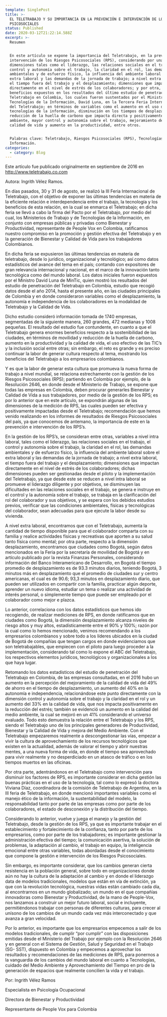 ```yaml
---
template: SinglePost
title: >-
  EL TELETRABAJO Y SU IMPORTANCIA EN LA PREVENCIÓN E INTERVENCIÓN DE LOS RIESGOS
  PSICOSOCIALES
status: Published
date: 2020-03-12T21:22:14.588Z
excerpt: >-
  Resumen 


  En este artículo se expone la importancia del Teletrabajo, en la prevención e
  intervención de los Riesgos Psicosociales (RPS), considerando por una parte
  dimensiones tales como el liderazgo, las relaciones sociales en el trabajo, el
  control y autonomía sobre el trabajo, la claridad en el rol, las demandas
  ambientales y de esfuerzo físico, la influencia del ambiente laboral sobre el
  extra laboral y las demandas de la jornada de trabajo; a nivel extra laboral,
  el tiempo fuera del trabajo y el desplazamiento; dimensiones que impactan
  directamente en el nivel de estrés de los colaboradores; y por otra, los
  beneficios expuestos en los resultados del último estudio de penetración del
  Teletrabajo en Colombia, los cuales fueron sustentados por el Ministro de las
  Tecnologías de la Información, David Luna, en la Tercera Feria Internacional
  del Teletrabajo; en términos de variables como el aumento en el uso de las
  tecnologías de la información, disminución en los tiempos de desplazamientos,
  reducción de la huella de carbono que impacta directa y positivamente el medio
  ambiente, mayor control y autonomía sobre el trabajo, mejoramiento de la
  calidad de vida y aumento en la productividad, entre otros.


  Palabras clave: Teletrabajo, Riesgos Psicosociales (RPS), Tecnologías de la
  Información.
categories:
  - category: Blog
---
```

Este artículo fue publicado originalmente en septiembre de 2016 en http://www.teletrabajo.co.com 

Autora: Ingrith Vélez Ramos.

En días pasados, 30 y 31 de agosto, se realizó la III Feria Internacional de Teletrabajo, con el objetivo de exponer las últimas tendencias en materia de la eficiente relación e interdependencia entre el trabajo, la tecnología y los beneficios de esta relación, en la cual se enmarca el Teletrabajo; en dicha feria se llevó a cabo la firma del Pacto por el Teletrabajo, por medio del cual, los Ministerios de Trabajo y de Tecnologías de la Información, en conjunto con empresas públicas y privadas como Bienestar y Productividad, representante de People Vox en Colombia, ratificamos nuestro compromiso en la promoción y gestión efectiva del Teletrabajo y en la generación de Bienestar y Calidad de Vida para los trabajadores Colombianos.

En dicha feria se expusieron las últimas tendencias en materia de teletrabajo, desde lo jurídico, organizacional y tecnológico; así como datos estadísticos del avance del tema en el país; contando con expositores de gran relevancia internacional y nacional, en el marco de la innovación tanto tecnológica como del mundo laboral. Los datos iniciales fueron expuestos por el Ministro David Luna de MinTic, quien mostró los resultados del estudio de penetración del Teletrabajo en Colombia, estudio que recogió datos desde el año 2014, hasta el presente año, en las ciudades principales de Colombia y en donde consideraron variables como el desplazamiento, la autonomía e independencia de los colaboradores en la modalidad de Teletrabajo y la Calidad de Vida.

Dicho estudio consideró información tomada de 1740 empresas, segmentadas de la siguiente manera, 260 grandes, 472 medianas y 1008 pequeñas. El resultado del estudio fue contundente, en cuanto a que el Teletrabajo genera enormes beneficios respecto a la sostenibilidad de las ciudades, en términos de movilidad y reducción de la huella de carbono, aumento en la productividad y la calidad de vida, el uso efectivo de las TIC’s y la inclusión social entre otras; sin embargo, el reto es grande y es preciso continuar la labor de generar cultura respecto al tema, mostrando los beneficios del Teletrabajo a los empresarios colombianos.

Y es que la labor de generar esta cultura que promueva la nueva forma de trabajo a nivel mundial, se relaciona estrechamente con la gestión de los Riesgos Psicosociales (RPS); partiendo en Colombia por ejemplo, de la Resolución 2646, en donde desde el Ministerio de Trabajo, se expone que todas las empresas en Colombia, deben procurar generarles Bienestar y Calidad de Vida a sus trabajadores, por medio de la gestión de los RPS; es por lo anterior que en este artículo, se expondrán algunas de las dimensiones de la medición de RPS, las cuales pueden ser efectiva y positivamente impactadas desde el Teletrabajo; recomendación que hemos venido realizando en los informes de resultados de Riesgos Psicosociales del país, ya que conocemos de antemano, la importancia de este en la prevención e intervención de los RPS’s.

En la gestión de los RPS’s, se consideran entre otras, variables a nivel intra laboral, tales como el liderazgo, las  relaciones sociales en el trabajo, el control y autonomía sobre el trabajo, la claridad en el rol, las demandas ambientales y de esfuerzo físico, la influencia del ambiente laboral sobre el extra laboral y las demandas de la jornada de trabajo; a nivel extra laboral, el tiempo fuera del trabajo y el desplazamiento; dimensiones que impactan directamente en el nivel de estrés de los colaboradores; dichas dimensiones pueden ser gestionadas desde el piloto y la implementación del Teletrabajo, ya que desde este se reducen a nivel intra laboral se promueve el liderazgo diligente y por objetivos, se disminuyen las dificultades en las relaciones sociales en el trabajo, se genera e instruye en el control y la autonomía sobre el trabajo, se trabaja en la clarificación del rol del colaborador y sus objetivos, y se espera con los debidos estudios previos, verificar que las condiciones ambientales, físicas y tecnológicas del colaborador, sean adecuadas para que ejecute la labor desde su vivienda.

A nivel extra laboral, encontramos que con el Teletrabajo, aumenta la cantidad de tiempo disponible para que el colaborador comparta con su familia y realice actividades físicas y recreativas que aporten a su salud tanto física como mental; por otra parte, respecto a la dimensión desplazamiento, encontramos que ciudades como Bogotá, según datos mencionados en la Feria por la secretaría de movilidad de Bogotá y en artículo publicado por la revista Finanzas Personales, considerando información del Banco Interamericano de Desarrollo, en Bogotá el tiempo promedio de desplazamiento es de 93.3 minutos diarios, teniendo Bogotá, 3 minutos más en desplazamiento que el promedio de ciudades sur y centro americanas, el cual es de 90.6; 93,3 minutos en desplazamiento diario, que pueden ser utilizados en compartir con la familia, practicar algún deporte, aprender un nuevo idioma, estudiar un tema o realizar una actividad de interés personal, o simplemente tiempo que puede ser empleado por el colaborador como mejor e plazca.

Lo anterior, correlaciona con los datos estadísticos que hemos ido recogiendo, de realizar mediciones de RPS, en donde ratificamos que en ciudades como Bogotá, la dimensión desplazamiento alcanza niveles de riesgo altos y muy altos, estadísticamente entre el 90% y 100%; razón por la cual como lo hemos mencionado, venimos recomendando a los empresarios colombianos y sobre todo a los líderes ubicados en la ciudad de Bogotá de compañías que tengan cargos en donde evidenciamos que son teletrabajables, que empiecen con el piloto para luego proceder a la implementación, considerando tal como lo expone el ABC del Teletrabajo, los respectivos elementos jurídicos, tecnológicos y organizacionales a los que haya lugar.

Retomando los datos estadísticos del estudio de penetración del Teletrabajo en Colombia, de las empresas consultadas, en el 2016 hubo un aumento en la percepción del mejoramiento de la calidad de vida del 49% de ahorro en el tiempo de desplazamiento, un aumento del 40% en la autonomía e independencia, relacionándose este punto directamente con la dimensión control y autonomía sobre el trabajo y la claridad en el rol y un aumento del 33% en la calidad de vida, que nos impacta positivamente en la reducción del estrés; también se evidenció un aumento en la calidad del medio ambiente, la cual se mejoró en un 41% considerando el universo evaluado. Todo esto demuestra la relación entre el Teletrabajo y los RPS, siendo el Teletrabajo uno de los principales generadores de Productividad, Bienestar y la Calidad de Vida y mejora del Medio Ambiente. Con el Teletrabajo empezaremos realmente a descongestionar las vías, empezar a vivir la cultura de aprovechamiento de los recursos tecnológicos que existen en la actualidad, además de valorar el tiempo y abrir nuestras mentes, a una nueva forma de vida, en donde el tiempo sea aprovechado para vivir realmente y no desperdiciado en un atasco de tráfico o en los tiempos muertos en las oficinas.

Por otra parte, adentrándonos en el Teletrabajo como intervención para disminuir los factores de RPS, es importante considerar en dicha gestión las buenas prácticas en el uso de la tecnología, tal como lo expresó la doctora Viviana Díaz, coordinadora de la comisión de Teletrabajo de Argentina, en la III feria de Teletrabajo, en donde mencionó importantes variables como el manejo ético de la información, la sustentabilidad del modelo, la responsabilidad tanto por parte de las empresas como por parte de los colaboradores, el estado de desconexión y la distribución del tiempo.

Considerando lo anterior, vuelve y juega el manejo y la gestión del Teletrabajo, desde la gestión de los RPS, ya que es importante trabajar en el establecimiento y fortalecimiento de la confianza, tanto por parte de los empresarios, como por parte de los trabajadores; es importante gestionar la administración efectiva del tiempo; la comunicación asertiva, la solución de problemas, la adaptación al cambio, el trabajo en equipo, la inteligencia emocional entre otras variables, todas abordadas desde el conocimiento que compone la gestión e intervención de los Riesgos Psicosociales.

Sin embargo, es importante considerar, que los cambios generan cierta resistencia en la población general, sobre todo en organizaciones donde aún no hay la cultura de la adaptación al cambio y en donde el liderazgo data de modelos tradicionales, modelos que están en vía de extinción, ya que con la revolución tecnológica, nuestras vidas están cambiado cada día, al encontrarnos en un mundo globalizado; un mundo en el que compañías innovadoras como Bienestar y Productividad, de la mano de People-Vox, nos lanzamos a construir un mejor futuro laboral, social e incluyente, permitiéndonos trabajar con personas de diferentes culturas, para crecer al unísono de los cambios de un mundo cada vez más interconectado y que avanza a gran velocidad.

Por lo anterior, es importante que los empresarios empecemos a salir de los modelos tradicionales, de cumplir “por cumplir” con las disposiciones emitidas desde el Ministerio del Trabajo por ejemplo con la Resolución 2646 y en general con el Sistema de Gestión, Salud y Seguridad en el Trabajo (SG- SST), dispuesto en Colombia y empecemos a aprovechar los resultados y recomendaciones de las mediciones de RPS, para ponernos a la vanguardia de los cambios del mundo laboral en cuanto a Tecnologías, cuidado del Medio Ambiente y Aprovechamiento del Tiempo en pro de la generación de espacios que realmente concilien la vida y el trabajo.

Por: Ingrith Vélez Ramos

Especialista en Psicología Ocupacional

Directora de Bienestar y Productividad

Representante de People Vox para Colombia
